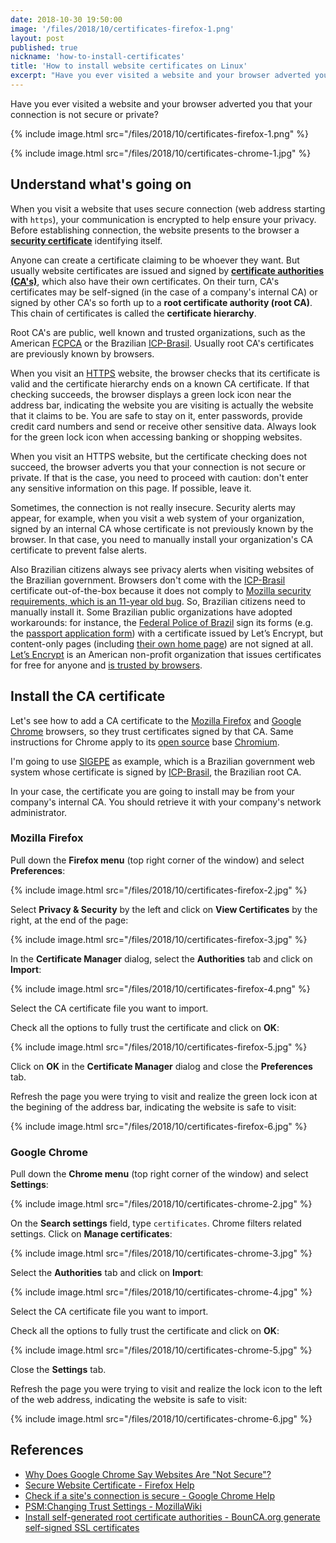 ```yaml
---
date: 2018-10-30 19:50:00
image: '/files/2018/10/certificates-firefox-1.png'
layout: post
published: true
nickname: 'how-to-install-certificates'
title: 'How to install website certificates on Linux'
excerpt: "Have you ever visited a website and your browser adverted you that your connection is not secure or private? Sometimes, the connection is not really insecure. Understand what’s going on and learn how to install website certificates on Linux."
---
```


Have you ever visited a website and your browser adverted you that your connection is not secure or private?

{% include image.html src="/files/2018/10/certificates-firefox-1.png" %}

{% include image.html src="/files/2018/10/certificates-chrome-1.jpg" %}

## Understand what's going on

When you visit a website that uses secure connection (web address starting with `https`), your communication is encrypted to help ensure your privacy. Before establishing connection, the website presents to the browser a [**security certificate**][certificate] identifying itself.

Anyone can create a certificate claiming to be whoever they want. But usually website certificates are issued and signed by [**certificate authorities (CA's)**][ca], which also have their own certificates. On their turn, CA's certificates may be self-signed (in the case of a company's internal CA) or signed by other CA's so forth up to a **root certificate authority (root CA)**. This chain of certificates is called the **certificate hierarchy**.

Root CA's are public, well known and trusted organizations, such as the American [FCPCA][fcpca] or the Brazilian [ICP-Brasil][icp-brasil]. Usually root CA's certificates are previously known by browsers.

When you visit an [HTTPS][https] website, the browser checks that its certificate is valid and the certificate hierarchy ends on a known CA certificate. If that checking succeeds, the browser displays a green lock icon near the address bar, indicating the website you are visiting is actually the website that it claims to be. You are safe to stay on it, enter passwords, provide credit card numbers and send or receive other sensitive data. Always look for the green lock icon when accessing banking or shopping websites.

When you visit an HTTPS website, but the certificate checking does not succeed, the browser adverts you that your connection is not secure or private. If that is the case, you need to proceed with caution: don't enter any sensitive information on this page. If possible, leave it.

Sometimes, the connection is not really insecure. Security alerts may appear, for example, when you visit a web system of your organization, signed by an internal CA whose certificate is not previously known by the browser. In that case, you need to manually install your organization's CA certificate to prevent false alerts.

Also Brazilian citizens always see privacy alerts when visiting websites of the Brazilian government. Browsers don't come with the [ICP-Brasil][icp-brasil] certificate out-of-the-box because it does not comply to [Mozilla security requirements, which is an 11-year old bug][bugzilla]. So, Brazilian citizens need to manually install it. Some Brazilian public organizations have adopted workarounds: for instance, the [Federal Police of Brazil][pf] sign its forms (e.g. the [passport application form][pf-passport]) with a certificate issued by Let’s Encrypt, but content-only pages (including [their own home page][pf]) are not signed at all. [Let’s Encrypt][letsencrypt] is an American non-profit organization that issues certificates for free for anyone and [is trusted by browsers][letsencrypt-trusted].

## Install the CA certificate

Let's see how to add a CA certificate to the [Mozilla Firefox][firefox] and [Google Chrome][chrome] browsers, so they trust certificates signed by that CA. Same instructions for Chrome apply to its [open source][opensource] base [Chromium][chromium].

I'm going to use [SIGEPE][sigepe] as example, which is a Brazilian government web system whose certificate is signed by [ICP-Brasil][icp-brasil], the Brazilian root CA.

In your case, the certificate you are going to install may be from your company's internal CA. You should retrieve it with your company's network administrator.

### Mozilla Firefox

Pull down the **Firefox menu** (top right corner of the window) and select **Preferences**:

{% include image.html src="/files/2018/10/certificates-firefox-2.jpg" %}

Select **Privacy & Security** by the left and click on **View Certificates** by the right, at the end of the page:

{% include image.html src="/files/2018/10/certificates-firefox-3.jpg" %}

In the **Certificate Manager** dialog, select the **Authorities** tab and click on **Import**:

{% include image.html src="/files/2018/10/certificates-firefox-4.png" %}

Select the CA certificate file you want to import.

Check all the options to fully trust the certificate and click on **OK**:

{% include image.html src="/files/2018/10/certificates-firefox-5.jpg" %}

Click on **OK** in the **Certificate Manager** dialog and close the **Preferences** tab.

Refresh the page you were trying to visit and realize the green lock icon at the begining of the address bar, indicating the website is safe to visit:

{% include image.html src="/files/2018/10/certificates-firefox-6.jpg" %}

### Google Chrome

Pull down the **Chrome menu** (top right corner of the window) and select **Settings**:

{% include image.html src="/files/2018/10/certificates-chrome-2.jpg" %}

On the **Search settings** field, type `certificates`. Chrome filters related settings. Click on **Manage certificates**:

{% include image.html src="/files/2018/10/certificates-chrome-3.jpg" %}

Select the **Authorities** tab and click on **Import**:

{% include image.html src="/files/2018/10/certificates-chrome-4.jpg" %}

Select the CA certificate file you want to import.

Check all the options to fully trust the certificate and click on **OK**:

{% include image.html src="/files/2018/10/certificates-chrome-5.jpg" %}

Close the **Settings** tab.

Refresh the page you were trying to visit and realize the lock icon to the left of the web address, indicating the website is safe to visit:

{% include image.html src="/files/2018/10/certificates-chrome-6.jpg" %}

## References

- [Why Does Google Chrome Say Websites Are "Not Secure"?][howtogeek]
- [Secure Website Certificate - Firefox Help][certificate]
- [Check if a site's connection is secure - Google Chrome Help][chrome-help]
- [PSM:Changing Trust Settings - MozillaWiki][mozilla-wiki]
- [Install self-generated root certificate authorities - BounCA.org generate self-signed SSL certificates][bounca]

[certificate]:          https://support.mozilla.org/en-US/kb/secure-website-certificate
[ca]:                   https://en.wikipedia.org/wiki/Certificate_authority
[fcpca]:                https://fpki.idmanagement.gov/ca/
[icp-brasil]:           http://www.iti.gov.br/icp-brasil
[https]:                https://en.wikipedia.org/wiki/HTTPS
[bugzilla]:             https://bugzilla.mozilla.org/show_bug.cgi?id=438825
[pf]:                   http://www.pf.gov.br
[pf-passport]:          https://servicos.dpf.gov.br/sinpa/inicializacaoSolicitacao.do?dispatch=inicializarSolicitacaoPassaporte
[letsencrypt]:          https://letsencrypt.org/
[letsencrypt-trusted]:  https://letsencrypt.org/2018/08/06/trusted-by-all-major-root-programs.html
[firefox]:              https://www.mozilla.org/firefox/
[chrome]:               https://www.google.com/chrome/
[opensource]:           https://opensource.org/osd-annotated
[chromium]:             https://www.chromium.org/
[sigepe]:               https://servidor.sigepe.planejamento.gov.br
[howtogeek]:            https://www.howtogeek.com/359298/why-does-google-chrome-say-websites-are-%E2%80%9Cnot-secure%E2%80%9D/
[chrome-help]:          https://support.google.com/chrome/answer/95617
[mozilla-wiki]:         https://wiki.mozilla.org/PSM:Changing_Trust_Settings
[bounca]:               https://www.bounca.org/tutorials/install_root_certificate.html
